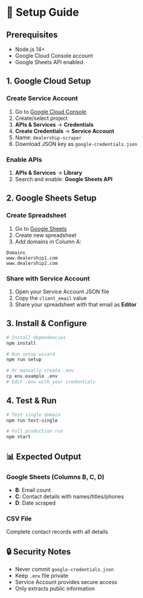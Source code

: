 # 🔧 Setup Guide

## Prerequisites
- Node.js 14+
- Google Cloud Console account
- Google Sheets API enabled

## 1. Google Cloud Setup

### Create Service Account
1. Go to [Google Cloud Console](https://console.cloud.google.com/)
2. Create/select project
3. **APIs & Services** → **Credentials**
4. **Create Credentials** → **Service Account**
5. Name: `dealership-scraper`
6. Download JSON key as `google-credentials.json`

### Enable APIs
1. **APIs & Services** → **Library**
2. Search and enable: **Google Sheets API**

## 2. Google Sheets Setup

### Create Spreadsheet
1. Go to [Google Sheets](https://sheets.google.com)
2. Create new spreadsheet
3. Add domains in Column A:
```
Domains
www.dealership1.com
www.dealership2.com
```

### Share with Service Account
1. Open your Service Account JSON file
2. Copy the `client_email` value
3. Share your spreadsheet with that email as **Editor**

## 3. Install & Configure

```bash
# Install dependencies
npm install

# Run setup wizard
npm run setup

# Or manually create .env
cp env.example .env
# Edit .env with your credentials
```

## 4. Test & Run

```bash
# Test single domain
npm run test-single

# Full production run
npm start
```

## 📊 Expected Output

### Google Sheets (Columns B, C, D)
- **B**: Email count
- **C**: Contact details with names/titles/phones
- **D**: Date scraped

### CSV File
Complete contact records with all details

## 🔒 Security Notes

- Never commit `google-credentials.json`
- Keep `.env` file private
- Service Account provides secure access
- Only extracts public information
